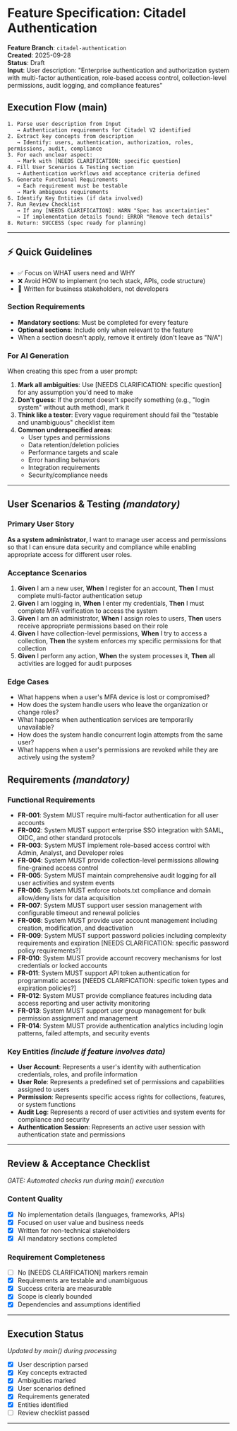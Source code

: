 # Feature Specification: Citadel Authentication

**Feature Branch**: `citadel-authentication`  
**Created**: 2025-09-28  
**Status**: Draft  
**Input**: User description: "Enterprise authentication and authorization system with multi-factor authentication, role-based access control, collection-level permissions, audit logging, and compliance features"

## Execution Flow (main)
```
1. Parse user description from Input
   → Authentication requirements for Citadel V2 identified
2. Extract key concepts from description
   → Identify: users, authentication, authorization, roles, permissions, audit, compliance
3. For each unclear aspect:
   → Mark with [NEEDS CLARIFICATION: specific question]
4. Fill User Scenarios & Testing section
   → Authentication workflows and acceptance criteria defined
5. Generate Functional Requirements
   → Each requirement must be testable
   → Mark ambiguous requirements
6. Identify Key Entities (if data involved)
7. Run Review Checklist
   → If any [NEEDS CLARIFICATION]: WARN "Spec has uncertainties"
   → If implementation details found: ERROR "Remove tech details"
8. Return: SUCCESS (spec ready for planning)
```

---

## ⚡ Quick Guidelines
- ✅ Focus on WHAT users need and WHY
- ❌ Avoid HOW to implement (no tech stack, APIs, code structure)
- 👥 Written for business stakeholders, not developers

### Section Requirements
- **Mandatory sections**: Must be completed for every feature
- **Optional sections**: Include only when relevant to the feature
- When a section doesn't apply, remove it entirely (don't leave as "N/A")

### For AI Generation
When creating this spec from a user prompt:
1. **Mark all ambiguities**: Use [NEEDS CLARIFICATION: specific question] for any assumption you'd need to make
2. **Don't guess**: If the prompt doesn't specify something (e.g., "login system" without auth method), mark it
3. **Think like a tester**: Every vague requirement should fail the "testable and unambiguous" checklist item
4. **Common underspecified areas**:
   - User types and permissions
   - Data retention/deletion policies  
   - Performance targets and scale
   - Error handling behaviors
   - Integration requirements
   - Security/compliance needs

---

## User Scenarios & Testing *(mandatory)*

### Primary User Story
**As a system administrator**, I want to manage user access and permissions so that I can ensure data security and compliance while enabling appropriate access for different user roles.

### Acceptance Scenarios
1. **Given** I am a new user, **When** I register for an account, **Then** I must complete multi-factor authentication setup
2. **Given** I am logging in, **When** I enter my credentials, **Then** I must complete MFA verification to access the system
3. **Given** I am an administrator, **When** I assign roles to users, **Then** users receive appropriate permissions based on their role
4. **Given** I have collection-level permissions, **When** I try to access a collection, **Then** the system enforces my specific permissions for that collection
5. **Given** I perform any action, **When** the system processes it, **Then** all activities are logged for audit purposes

### Edge Cases
- What happens when a user's MFA device is lost or compromised?
- How does the system handle users who leave the organization or change roles?
- What happens when authentication services are temporarily unavailable?
- How does the system handle concurrent login attempts from the same user?
- What happens when a user's permissions are revoked while they are actively using the system?

## Requirements *(mandatory)*

### Functional Requirements
- **FR-001**: System MUST require multi-factor authentication for all user accounts
- **FR-002**: System MUST support enterprise SSO integration with SAML, OIDC, and other standard protocols
- **FR-003**: System MUST implement role-based access control with Admin, Analyst, and Developer roles
- **FR-004**: System MUST provide collection-level permissions allowing fine-grained access control
- **FR-005**: System MUST maintain comprehensive audit logging for all user activities and system events
- **FR-006**: System MUST enforce robots.txt compliance and domain allow/deny lists for data acquisition
- **FR-007**: System MUST support user session management with configurable timeout and renewal policies
- **FR-008**: System MUST provide user account management including creation, modification, and deactivation
- **FR-009**: System MUST support password policies including complexity requirements and expiration [NEEDS CLARIFICATION: specific password policy requirements?]
- **FR-010**: System MUST provide account recovery mechanisms for lost credentials or locked accounts
- **FR-011**: System MUST support API token authentication for programmatic access [NEEDS CLARIFICATION: specific token types and expiration policies?]
- **FR-012**: System MUST provide compliance features including data access reporting and user activity monitoring
- **FR-013**: System MUST support user group management for bulk permission assignment and management
- **FR-014**: System MUST provide authentication analytics including login patterns, failed attempts, and security events

### Key Entities *(include if feature involves data)*
- **User Account**: Represents a user's identity with authentication credentials, roles, and profile information
- **User Role**: Represents a predefined set of permissions and capabilities assigned to users
- **Permission**: Represents specific access rights for collections, features, or system functions
- **Audit Log**: Represents a record of user activities and system events for compliance and security
- **Authentication Session**: Represents an active user session with authentication state and permissions

---

## Review & Acceptance Checklist
*GATE: Automated checks run during main() execution*

### Content Quality
- [x] No implementation details (languages, frameworks, APIs)
- [x] Focused on user value and business needs
- [x] Written for non-technical stakeholders
- [x] All mandatory sections completed

### Requirement Completeness
- [ ] No [NEEDS CLARIFICATION] markers remain
- [x] Requirements are testable and unambiguous  
- [x] Success criteria are measurable
- [x] Scope is clearly bounded
- [x] Dependencies and assumptions identified

---

## Execution Status
*Updated by main() during processing*

- [x] User description parsed
- [x] Key concepts extracted
- [x] Ambiguities marked
- [x] User scenarios defined
- [x] Requirements generated
- [x] Entities identified
- [ ] Review checklist passed

---
